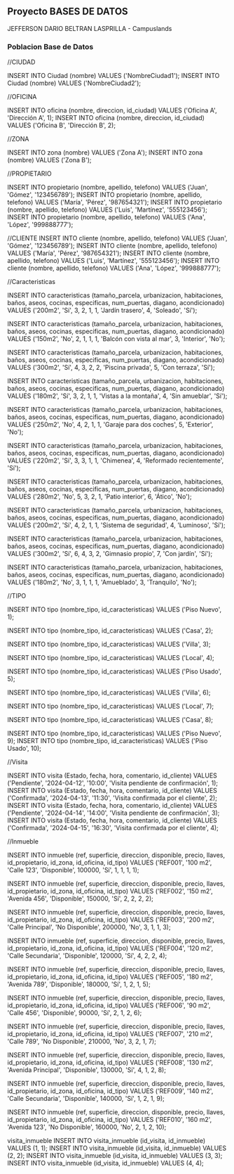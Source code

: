 ## Proyecto BASES DE DATOS

JEFFERSON DARIO BELTRAN LASPRILLA - Campuslands

### Poblacion Base de Datos

//CIUDAD

INSERT INTO Ciudad (nombre) VALUES ('NombreCiudad1');
INSERT INTO Ciudad (nombre) VALUES ('NombreCiudad2');

//OFICINA

INSERT INTO oficina (nombre, direccion, id_ciudad) VALUES ('Oficina A', 'Dirección A', 1);
INSERT INTO oficina (nombre, direccion, id_ciudad) VALUES ('Oficina B', 'Dirección B', 2);



//ZONA

INSERT INTO zona (nombre) VALUES ('Zona A');
INSERT INTO zona (nombre) VALUES ('Zona B');



//PROPIETARIO

INSERT INTO propietario (nombre, apellido, telefono) VALUES ('Juan', 'Gómez', '123456789');
INSERT INTO propietario (nombre, apellido, telefono) VALUES ('María', 'Pérez', '987654321');
INSERT INTO propietario (nombre, apellido, telefono) VALUES ('Luis', 'Martínez', '555123456');
INSERT INTO propietario (nombre, apellido, telefono) VALUES ('Ana', 'López', '999888777');



//CLIENTE
INSERT INTO cliente (nombre, apellido, telefono) VALUES ('Juan', 'Gómez', '123456789');
INSERT INTO cliente (nombre, apellido, telefono) VALUES ('María', 'Pérez', '987654321');
INSERT INTO cliente (nombre, apellido, telefono) VALUES ('Luis', 'Martínez', '555123456');
INSERT INTO cliente (nombre, apellido, telefono) VALUES ('Ana', 'López', '999888777');



//Caracteristicas

INSERT INTO caracteristicas (tamaño_parcela, urbanizacion, habitaciones, baños, aseos, cocinas, especificas, num_puertas, diagano, acondicionado) VALUES ('200m2', 'Sí', 3, 2, 1, 1, 'Jardín trasero', 4, 'Soleado', 'Sí');

INSERT INTO caracteristicas (tamaño_parcela, urbanizacion, habitaciones, baños, aseos, cocinas, especificas, num_puertas, diagano, acondicionado) VALUES ('150m2', 'No', 2, 1, 1, 1, 'Balcón con vista al mar', 3, 'Interior', 'No');

INSERT INTO caracteristicas (tamaño_parcela, urbanizacion, habitaciones, baños, aseos, cocinas, especificas, num_puertas, diagano, acondicionado) VALUES ('300m2', 'Sí', 4, 3, 2, 2, 'Piscina privada', 5, 'Con terraza', 'Sí');

INSERT INTO caracteristicas (tamaño_parcela, urbanizacion, habitaciones, baños, aseos, cocinas, especificas, num_puertas, diagano, acondicionado) VALUES ('180m2', 'Sí', 3, 2, 1, 1, 'Vistas a la montaña', 4, 'Sin amueblar', 'Sí');

INSERT INTO caracteristicas (tamaño_parcela, urbanizacion, habitaciones, baños, aseos, cocinas, especificas, num_puertas, diagano, acondicionado) VALUES ('250m2', 'No', 4, 2, 1, 1, 'Garaje para dos coches', 5, 'Exterior', 'No');

INSERT INTO caracteristicas (tamaño_parcela, urbanizacion, habitaciones, baños, aseos, cocinas, especificas, num_puertas, diagano, acondicionado) VALUES ('220m2', 'Sí', 3, 3, 1, 1, 'Chimenea', 4, 'Reformado recientemente', 'Sí');

INSERT INTO caracteristicas (tamaño_parcela, urbanizacion, habitaciones, baños, aseos, cocinas, especificas, num_puertas, diagano, acondicionado) VALUES ('280m2', 'No', 5, 3, 2, 1, 'Patio interior', 6, 'Ático', 'No');

INSERT INTO caracteristicas (tamaño_parcela, urbanizacion, habitaciones, baños, aseos, cocinas, especificas, num_puertas, diagano, acondicionado) VALUES ('200m2', 'Sí', 4, 2, 1, 1, 'Sistema de seguridad', 4, 'Luminoso', 'Sí');

INSERT INTO caracteristicas (tamaño_parcela, urbanizacion, habitaciones, baños, aseos, cocinas, especificas, num_puertas, diagano, acondicionado) VALUES ('300m2', 'Sí', 6, 4, 3, 2, 'Gimnasio propio', 7, 'Con jardín', 'Sí');

INSERT INTO caracteristicas (tamaño_parcela, urbanizacion, habitaciones, baños, aseos, cocinas, especificas, num_puertas, diagano, acondicionado) VALUES ('180m2', 'No', 3, 1, 1, 1, 'Amueblado', 3, 'Tranquilo', 'No');



//TIPO

INSERT INTO tipo (nombre_tipo, id_caracteristicas) VALUES ('Piso Nuevo', 1);

INSERT INTO tipo (nombre_tipo, id_caracteristicas) VALUES ('Casa', 2);

INSERT INTO tipo (nombre_tipo, id_caracteristicas) VALUES ('Villa', 3);

INSERT INTO tipo (nombre_tipo, id_caracteristicas) VALUES ('Local', 4);

INSERT INTO tipo (nombre_tipo, id_caracteristicas) VALUES ('Piso Usado', 5);

INSERT INTO tipo (nombre_tipo, id_caracteristicas) VALUES ('Villa', 6);

INSERT INTO tipo (nombre_tipo, id_caracteristicas) VALUES ('Local', 7);

INSERT INTO tipo (nombre_tipo, id_caracteristicas) VALUES ('Casa', 8);

INSERT INTO tipo (nombre_tipo, id_caracteristicas) VALUES ('Piso Nuevo', 9);
INSERT INTO tipo (nombre_tipo, id_caracteristicas) VALUES ('Piso Usado', 10);



//Visita

INSERT INTO visita (Estado, fecha, hora, comentario, id_cliente) VALUES ('Pendiente', '2024-04-12', '10:00', 'Visita pendiente de confirmación', 1);
INSERT INTO visita (Estado, fecha, hora, comentario, id_cliente) VALUES ('Confirmada', '2024-04-13', '11:30', 'Visita confirmada por el cliente', 2);
INSERT INTO visita (Estado, fecha, hora, comentario, id_cliente) VALUES ('Pendiente', '2024-04-14', '14:00', 'Visita pendiente de confirmación', 3);
INSERT INTO visita (Estado, fecha, hora, comentario, id_cliente) VALUES ('Confirmada', '2024-04-15', '16:30', 'Visita confirmada por el cliente', 4);



//Inmueble

INSERT INTO inmueble (ref, superficie, direccion, disponible, precio, llaves, id_propietario, id_zona, id_oficina, id_tipo) VALUES ('REF001', '100 m2', 'Calle 123', 'Disponible', 100000, 'Sí', 1, 1, 1, 1);

INSERT INTO inmueble (ref, superficie, direccion, disponible, precio, llaves, id_propietario, id_zona, id_oficina, id_tipo) VALUES ('REF002', '150 m2', 'Avenida 456', 'Disponible', 150000, 'Sí', 2, 2, 2, 2);

INSERT INTO inmueble (ref, superficie, direccion, disponible, precio, llaves, id_propietario, id_zona, id_oficina, id_tipo) VALUES ('REF003', '200 m2', 'Calle Principal', 'No Disponible', 200000, 'No', 3, 1, 1, 3);

INSERT INTO inmueble (ref, superficie, direccion, disponible, precio, llaves, id_propietario, id_zona, id_oficina, id_tipo) VALUES ('REF004', '120 m2', 'Calle Secundaria', 'Disponible', 120000, 'Sí', 4, 2, 2, 4);

INSERT INTO inmueble (ref, superficie, direccion, disponible, precio, llaves, id_propietario, id_zona, id_oficina, id_tipo) VALUES ('REF005', '180 m2', 'Avenida 789', 'Disponible', 180000, 'Sí', 1, 2, 1, 5);

INSERT INTO inmueble (ref, superficie, direccion, disponible, precio, llaves, id_propietario, id_zona, id_oficina, id_tipo) VALUES ('REF006', '90 m2', 'Calle 456', 'Disponible', 90000, 'Sí', 2, 1, 2, 6);

INSERT INTO inmueble (ref, superficie, direccion, disponible, precio, llaves, id_propietario, id_zona, id_oficina, id_tipo) VALUES ('REF007', '210 m2', 'Calle 789', 'No Disponible', 210000, 'No', 3, 2, 1, 7);

INSERT INTO inmueble (ref, superficie, direccion, disponible, precio, llaves, id_propietario, id_zona, id_oficina, id_tipo) VALUES ('REF008', '130 m2', 'Avenida Principal', 'Disponible', 130000, 'Sí', 4, 1, 2, 8);

INSERT INTO inmueble (ref, superficie, direccion, disponible, precio, llaves, id_propietario, id_zona, id_oficina, id_tipo) VALUES ('REF009', '140 m2', 'Calle Secundaria', 'Disponible', 140000, 'Sí', 1, 2, 1, 9);

INSERT INTO inmueble (ref, superficie, direccion, disponible, precio, llaves, id_propietario, id_zona, id_oficina, id_tipo) VALUES ('REF010', '160 m2', 'Avenida 123', 'No Disponible', 160000, 'No', 2, 1, 2, 10);



visita_inmueble
INSERT INTO visita_inmueble (id_visita, id_inmueble) VALUES (1, 1);
INSERT INTO visita_inmueble (id_visita, id_inmueble) VALUES (2, 2);
INSERT INTO visita_inmueble (id_visita, id_inmueble) VALUES (3, 3);
INSERT INTO visita_inmueble (id_visita, id_inmueble) VALUES (4, 4);
